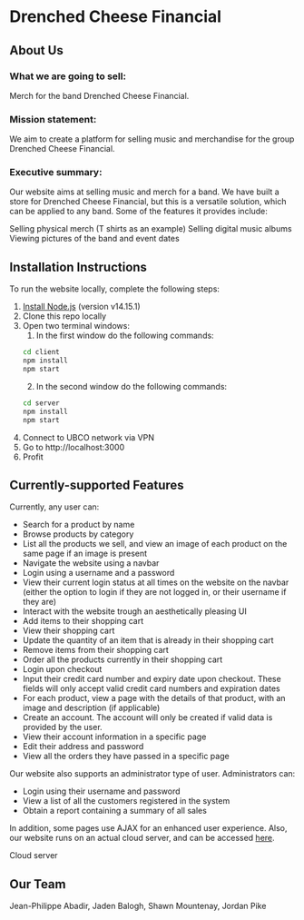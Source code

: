 # Drenched Cheese Financial

## About Us
### What we are going to sell:
Merch for the band Drenched Cheese Financial.

### Mission statement:
We aim to create a platform for selling music and merchandise for the group Drenched Cheese Financial.

### Executive summary:
Our website aims at selling music and merch for a band. We have built a store for Drenched Cheese Financial, but this is a versatile solution, which can be applied to any band. Some of the features it provides include:

Selling physical merch (T shirts as an example)
Selling digital music albums
Viewing pictures of the band and event dates

## Installation Instructions
To run the website locally, complete the following steps:
1. [Install Node.js](https://nodejs.org/en/) (version v14.15.1)
2. Clone this repo locally
3. Open two terminal windows:
    1. In the first window do the following commands:
    ```cmd
    cd client
    npm install
    npm start
    ```
    2. In the second window do the following commands:
    ```cmd
    cd server
    npm install
    npm start
    ```
4. Connect to UBCO network via VPN
5. Go to http://localhost:3000
6. Profit

## Currently-supported Features
Currently, any user can:
- Search for a product by name
- Browse products by category
- List all the products we sell, and view an image of each product on the same page if an image is present
- Navigate the website using a navbar
- Login using a username and a password
- View their current login status at all times on the website on the navbar (either the option to login if they are not logged in, or their username if they are)
- Interact with the website trough an aesthetically pleasing UI
- Add items to their shopping cart
- View their shopping cart
- Update the quantity of an item that is already in their shopping cart
- Remove items from their shopping cart
- Order all the products currently in their shopping cart
- Login upon checkout
- Input their credit card number and expiry date upon checkout. These fields will only accept valid credit card numbers and expiration dates
- For each product, view a page with the details of that product, with an image and description (if applicable)
- Create an account. The account will only be created if valid data is provided by the user. 
- View their account information in a specific page
- Edit their address and password
- View all the orders they have passed in a specific page

Our website also supports an administrator type of user. Administrators can:
- Login using their username and password
- View a list of all the customers registered in the system
- Obtain a report containing a summary of all sales 

In addition, some pages use AJAX for an enhanced user experience. Also, our website runs on an actual cloud server, and can be accessed [here](https://the-drenched-cheese-financial.herokuapp.com/). 


Cloud server

## Our Team
Jean-Philippe Abadir, Jaden Balogh, Shawn Mountenay, Jordan Pike
